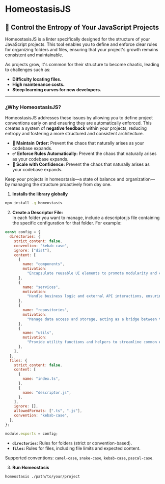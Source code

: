 # HomeostasisJS

## 🚀 Control the Entropy of Your JavaScript Projects ##

HomeostasisJS is a linter specifically designed for the structure of your JavaScript projects. This tool enables you to define and enforce clear rules for organizing folders and files, ensuring that your project's growth remains consistent and maintainable.

As projects grow, it's common for their structure to become chaotic, leading to challenges such as:

- **Difficulty locating files.**
- **High maintenance costs.**
- **Steep learning curves for new developers.**

---

### **¿Why HomeostasisJS?**

HomeostasisJS addresses these issues by allowing you to define project conventions early on and ensuring they are automatically enforced. This creates a system of **negative feedback** within your projects, reducing entropy and fostering a more structured and consistent architecture.

- **📁 Maintain Order:** Prevent the chaos that naturally arises as your codebase expands.
- **✅ Enforce Rules Automatically:** Prevent the chaos that naturally arises as your codebase expands.
- **🌱 Scale with Confidence:** Prevent the chaos that naturally arises as your codebase expands.

Keep your projects in homeostasis—a state of balance and organization—by managing the structure proactively from day one.

1. **Installs the library globally**

```bash
npm install -g homeostasis
```

2. **Create a Descriptor File:**  
   In each folder you want to manage, include a descriptor.js file containing the specific configuration for that folder. For example:

```javascript
const config = {
  directories: {
    strict_content: false,
    convention: "kebab-case",
    ignore: ["dist"],
    content: [
      {
        name: "components",
        motivation:
          "Encapsulate reusable UI elements to promote modularity and consistency across the application",
      },
      {
        name: "services",
        motivation:
          "Handle business logic and external API interactions, ensuring a clean separation of concerns.",
      },
      {
        name: "repositories",
        motivation:
          "Manage data access and storage, acting as a bridge between the application and its data sources.",
      },
      {
        name: "utils",
        motivation:
          "Provide utility functions and helpers to streamline common operations and avoid code duplication.",
      },
    ],
  },
  files: {
    strict_content: false,
    content: [
      {
        name: "index.ts",
      },
      {
        name: "descriptor.js",
      },
    ],
    ignore: [],
    allowedFormats: [".ts", ".js"],
    convention: "kebab-case",
  },
};

module.exports = config;
```

- **`directories`:** Rules for folders (strict or convention-based).
- **`files`:** Rules for files, including file limits and expected content.

Supported conventions: `camel-case`, `snake-case`, `kebab-case`, `pascal-case`.

3. **Run Homeostasis**

```bash
homeostasis ./path/to/your/project
```
